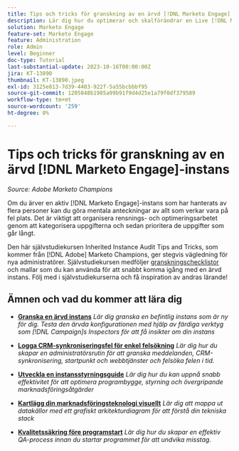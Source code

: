 ```yaml
---
title: Tips och tricks för granskning av en ärvd [!DNL Marketo Engage] instans
description: Lär dig hur du optimerar och skalförändrar en Live [!DNL Marketo Engage] -instans som du har ärvt.
solution: Marketo Engage
feature-set: Marketo Engage
feature: Administration
role: Admin
level: Beginner
doc-type: Tutorial
last-substantial-update: 2023-10-16T00:00:00Z
jira: KT-13890
thumbnail: KT-13890.jpeg
exl-id: 3125e813-7d39-4403-922f-5a55bcbbbf95
source-git-commit: 1205848b1985a99b91f9d4d25e1a79f0df379589
workflow-type: tm+mt
source-wordcount: '259'
ht-degree: 0%

---
```


# Tips och tricks för granskning av en ärvd [!DNL Marketo Engage]-instans

*Source: Adobe Marketo Champions*

Om du ärver en aktiv [!DNL Marketo Engage]-instans som har hanterats av flera personer kan du göra mentala anteckningar av allt som verkar vara på fel plats. Det är viktigt att organisera rensnings- och optimeringsarbetet genom att kategorisera uppgifterna och sedan prioritera de uppgifter som går långt.

Den här självstudiekursen Inherited Instance Audit Tips and Tricks, som kommer från [!DNL Adobe] Marketo Champions, ger stegvis vägledning för nya administratörer. Självstudiekursen medföljer [granskningschecklistor](https://experienceleague.adobe.com/docs/marketo/using/getting-started-with-marketo/inheriting-a-marketo-engage-instance/where-to-start.html?lang=sv-SE) och mallar som du kan använda för att snabbt komma igång med en ärvd instans. Följ med i självstudiekurserna och få inspiration av andras lärande!

## Ämnen och vad du kommer att lära dig

* **[Granska en ärvd instans](/help/marketo-tutorial-inherited-instance/audit-an-inherted-instance.md)**
  *Lär dig granska en befintlig instans som är ny för dig. Testa den ärvda konfigurationen med hjälp av färdiga verktyg som [!DNL Campaign]s Inspectors för att få insikter om din instans*

* **[Logga CRM-synkroniseringsfel för enkel felsökning](/help/marketo-tutorial-inherited-instance/log-crm-sync-errors-for-easy-troubleshooting.md)**
  *Lär dig hur du skapar en administratörsrutin för att granska meddelanden, CRM-synkronisering, startpunkt och webbtjänster och felsöka felen i tid.*

* **[Utveckla en instansstyrningsguide](/help/marketo-tutorial-inherited-instance/develop-an-instance-governance-guide.md)**
  *Lär dig hur du kan uppnå snabb effektivitet för att optimera programbygge, styrning och övergripande marknadsföringsåtgärder*

* **[Kartlägg din marknadsföringsteknologi visuellt](/help/marketo-tutorial-inherited-instance/create-a-visual-data-flow-diagram.md)**
  *Lär dig att mappa ut datakällor med ett grafiskt arkitekturdiagram för att förstå din tekniska stack*

* **[Kvalitetssäkring före programstart](/help/marketo-tutorial-inherited-instance/essential-program-pre-launch-qa.md)**
  *Lär dig hur du skapar en effektiv QA-process innan du startar programmet för att undvika misstag.*
